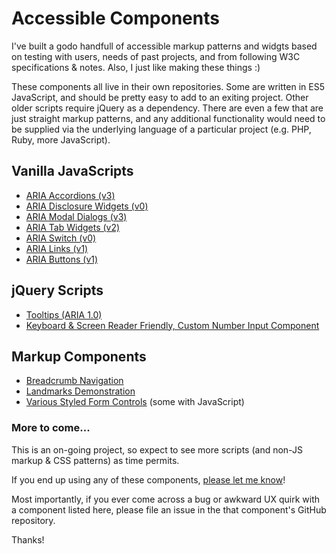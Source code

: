 # Accessible Components  

I've built a godo handfull of accessible markup patterns and widgts based on testing with users, needs of past projects, and from following W3C specifications & notes. Also, I just like making these things :)   

These components all live in their own repositories. Some are written in ES5 JavaScript, and should be pretty easy to add to an exiting project. Other older scripts require jQuery as a dependency. There are even a few that are just straight markup patterns, and any additional functionality would need to be supplied via the underlying language of a particular project (e.g. PHP, Ruby, more JavaScript).  

## Vanilla JavaScripts
* [ARIA Accordions (v3)](https://github.com/scottaohara/accessible_accordions)  
* [ARIA Disclosure Widgets (v0)](https://github.com/scottaohara/aria_disclosure_widget)  
* [ARIA Modal Dialogs (v3)](https://github.com/scottaohara/accessible_modal_window)
* [ARIA Tab Widgets (v2)](https://github.com/scottaohara/a11y_tab_widget)
* [ARIA Switch (v0)](https://github.com/scottaohara/aria-switch-button)  
* [ARIA Links (v1)](https://github.com/scottaohara/aria-links)  
* [ARIA Buttons (v1)](https://github.com/scottaohara/a11y_button)    

## jQuery Scripts
* [Tooltips (ARIA 1.0)](https://github.com/scottaohara/a11y_tooltips)  
* [Keyboard & Screen Reader Friendly, Custom Number Input Component](https://github.com/scottaohara/Numbler)  

## Markup Components  
* [Breadcrumb Navigation](https://github.com/scottaohara/a11y_breadcrumbs)  
* [Landmarks Demonstration](https://github.com/scottaohara/landmarks_demo)
* [Various Styled Form Controls](https://github.com/scottaohara/a11y_styled_form_controls) (some with JavaScript)

### More to come...
This is an on-going project, so expect to see more scripts (and non-JS markup & CSS patterns) as time permits.  

If you end up using any of these components, [please let me know](https://twitter.com/scottohara)!  

Most importantly, if you ever come across a bug or awkward UX quirk with a component listed here, please file an issue in the that component's GitHub repository.

Thanks!

